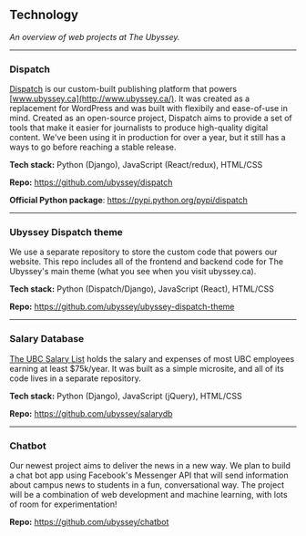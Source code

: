 ## Technology

_An overview of web projects at The Ubyssey._

---

### Dispatch

[Dispatch](https://github.com/ubyssey/dispatch) is our custom-built publishing platform that powers [www.ubyssey.ca](http://www.ubyssey.ca/). It was created as a replacement for WordPress and was built with flexibily and ease-of-use in mind. Created as an open-source project, Dispatch aims to provide a set of tools that make it easier for journalists to produce high-quality digital content. We've been using it in production for over a year, but it still has a ways to go before reaching a stable release.

__Tech stack:__ Python (Django), JavaScript (React/redux), HTML/CSS

__Repo:__ https://github.com/ubyssey/dispatch

__Official Python package__: https://pypi.python.org/pypi/dispatch

---

### Ubyssey Dispatch theme

We use a separate repository to store the custom code that powers our website. This repo includes all of the frontend and backend code for The Ubyssey's main theme (what you see when you visit ubyssey.ca). 

__Tech stack:__ Python (Dispatch/Django), JavaScript (React), HTML/CSS

__Repo:__ https://github.com/ubyssey/ubyssey-dispatch-theme

---

### Salary Database

[The UBC Salary List](http://www.ubyssey.ca/salaries/) holds the salary and expenses of most UBC employees earning at least $75k/year. It was built as a simple microsite, and all of its code lives in a separate repository.

__Tech stack:__ Python (Django), JavaScript (jQuery), HTML/CSS

__Repo:__ https://github.com/ubyssey/salarydb

---

### Chatbot

Our newest project aims to deliver the news in a new way. We plan to build a chat bot app using Facebook's Messenger API that will send information about campus news to students in a fun, conversational way. The project will be a combination of web development and machine learning, with lots of room for experimentation!

__Repo:__ https://github.com/ubyssey/chatbot
